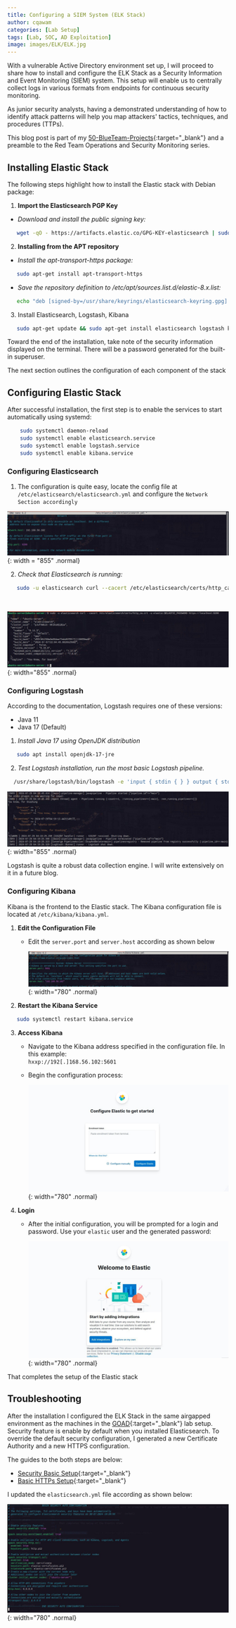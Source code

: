 ```yaml
---
title: Configuring a SIEM System (ELK Stack)
author: cqawam
categories: [Lab Setup]
tags: [Lab, SOC, AD Exploitation]
image: images/ELK/ELK.jpg
---
```


With a vulnerable Active Directory environment set up, I will proceed to share how to install and configure the ELK Stack as a Security Information and Event Monitoring (SIEM) system. This setup will enable us to centrally collect logs in various formats from endpoints for continuous security monitoring.

As junior security analysts, having a demonstrated understanding of how to identify attack patterns will help you map attackers' tactics, techniques, and procedures (TTPs).

This blog post is part of my [50-BlueTeam-Projects](https://github.com/cqawam/50-BlueTeam-Projects){:target="_blank"} and a preamble to the Red Team Operations and Security Monitoring series.

## Installing Elastic Stack
The following steps highlight how to install the Elastic stack with Debian package:  
1. **Import the Elasticsearch PGP Key**
- _Download and install the public signing key:_
```bash
   wget -qO - https://artifacts.elastic.co/GPG-KEY-elasticsearch | sudo gpg --dearmor -o /usr/share/keyrings/elasticsearch-keyring.gpg
```  
2. **Installing from the APT repository**
- _Install the apt-transport-https package:_
```bash
   sudo apt-get install apt-transport-https
```
- _Save the repository definition to /etc/apt/sources.list.d/elastic-8.x.list:_
```bash
   echo "deb [signed-by=/usr/share/keyrings/elasticsearch-keyring.gpg] https://artifacts.elastic.co/packages/8.x/apt stable main" | sudo tee /etc/apt/sources.list.d/elastic-8.x.list
```

3. Install Elasticsearch, Logstash, Kibana
```bash
   sudo apt-get update && sudo apt-get install elasticsearch logstash kibana
```
Toward the end of the installation, take note of the security information displayed on the terminal. There will be a password generated for the built-in superuser.  

The next section outlines the configuration of each component of the stack

## Configuring Elastic Stack
After successful installation, the first step is to enable the services to start automatically using systemd:
```bash
    sudo systemctl daemon-reload
    sudo systemctl enable elasticsearch.service
    sudo systemctl enable logstash.service
    sudo systemctl enable kibana.service
```
### Configuring Elasticsearch
1. The configuration is quite easy, locate the config file at `/etc/elasticsearch/elasticsearch.yml` and configure the `Network Section accordingly` 

![](images/ELK/ELK0.jpg){: width = "855" .normal}

2. *Check that Elasticsearch is running:*
```bash
   sudo -u elasticsearch curl --cacert /etc/elasticsearch/certs/http_ca.crt -u elastic:$ELASTIC_PASSWORD https://localhost:9200
```  
<br>

![](images/ELK/ELK1.jpg){: width="855" .normal}

### Configuring Logstash
According to the documentation, Logstash requires one of these versions:
- Java 11
- Java 17 (Default)  

1.  _Install Java 17 using OpenJDK distribution_
```bash
   sudo apt install openjdk-17-jre
```
2. *Test Logstash installation, run the most basic Logstash pipeline.*
```bash
  /usr/share/logstash/bin/logstash -e 'input { stdin { } } output { stdout {} }'
```
![](images/ELK/ELK2.jpg){: width="855" .normal}

Logstash is quite a robust data collection engine. I will write extensively on it in a future blog.


### Configuring Kibana
Kibana is the frontend to the Elastic stack. The Kibana configuration file is located at `/etc/kibana/kibana.yml`.

1. **Edit the Configuration File**
    - Edit the `server.port` and `server.host` according as shown below  

      ![](images/ELK/ELK3.jpg){: width="780" .normal}

2. **Restart the Kibana Service**
```bash
   sudo systemctl restart kibana.service
```
3. **Access Kibana**

    - Navigate to the Kibana address specified in the configuration file. In this example:  
    `hxxp://192[.]168.56.102:5601`
    - Begin the configuration process:  
    
      ![](images/ELK/ELK4.jpg){: width="780" .normal}

4. **Login**
    - After the initial configuration, you will be prompted for a login and password. Use your `elastic` user and the generated password:  

      ![](images/ELK/ELK5.jpg){: width="780" .normal}
 

That completes the setup of the Elastic stack


## Troubleshooting

After the installation I configured the ELK Stack in the same airgapped environment as the machines in the [GOAD]({:target="_blank"}){:target="_blank"} lab setup.  
Security feature is enable by default when you installed Elasticsearch. To override the default security configuration, I generated a new Certificate Authority and a new HTTPS configuration.   

The guides to the both steps are below:
- [Security Basic Setup](https://www.elastic.co/guide/en/elasticsearch/reference/8.14/security-basic-setup.html){:target="_blank"}
- [Basic HTTPs Setup](https://www.elastic.co/guide/en/elasticsearch/reference/8.14/security-basic-setup-https.html){:target="_blank"}  

I updated the `elasticsearch.yml` file according as shown below:  

![](images/ELK/ELK7.jpg){: width="780" .normal}

